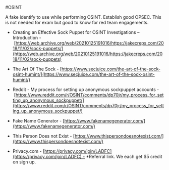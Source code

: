 #OSINT

A fake identify to use while performing OSINT. Establish good OPSEC. This is not needed for exam but good to know for red team engagements.

- Creating an Effective Sock Puppet for OSINT Investigations – Introduction - [https://web.archive.org/web/20210125191016/https://jakecreps.com/2018/11/02/sock-puppets/](https://web.archive.org/web/20210125191016/https://jakecreps.com/2018/11/02/sock-puppets)

- The Art Of The Sock - [https://www.secjuice.com/the-art-of-the-sock-osint-humint/](https://www.secjuice.com/the-art-of-the-sock-osint-humint/)

- Reddit - My process for setting up anonymous sockpuppet accounts - [https://www.reddit.com/r/OSINT/comments/dp70jr/my_process_for_setting_up_anonymous_sockpuppet/](https://www.reddit.com/r/OSINT/comments/dp70jr/my_process_for_setting_up_anonymous_sockpuppet/)

- Fake Name Generator - [https://www.fakenamegenerator.com/](https://www.fakenamegenerator.com/)

- This Person Does not Exist - [https://www.thispersondoesnotexist.com/](https://www.thispersondoesnotexist.com/)

- Privacy.com - [https://privacy.com/join/LADFC](https://privacy.com/join/LADFC) - *Referral link. We each get $5 credit on sign up.